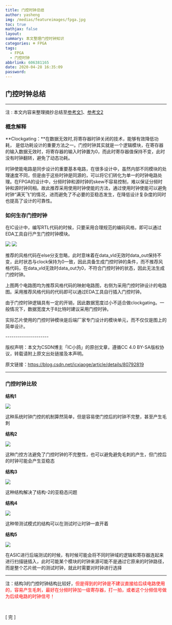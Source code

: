 ```yaml
---
title: 门控时钟总结
author: yasheng
img: /medias/featureimages/fpga.jpg
toc: true
mathjax: false
layout:
summary: 本文整理门控时钟知识
categories: ☸ FPGA
tags:
  - FPGA
  - 门控时钟
abbrlink: 606381165
date: 2020-04-28 16:35:09
password:
---
```


## 门控时钟总结

---

注 : 本文内容来整理摘抄总结至[参考文1](https://blog.csdn.net/icxiaoge/article/details/80792819)、[参考文2](https://blog.csdn.net/bleauchat/article/details/96502907)

### 概念解释

**Clockgating：**在数据无效时,将寄存器时钟关闭的技术，能够有效降低功耗， 是低功耗设计的重要方法之一。门控时钟其实就是一个逻辑模块，在寄存器的输入数据无效时，将寄存器的输入时钟置为0，而此时寄存器值保持不变，此时没有时钟翻转，避免了动态功耗。

时钟使能电路是同步设计的重要基本电路，在很多设计中，虽然内部不同模块的处理速度不同，但是由于这些时钟是同源的，可以将它们转化为单一的时钟电路处理。在FPGA的设计中，分频时钟和源时钟的skew不容易控制，难以保证分频时钟和源时钟同相。故此推荐采用使用时钟使能的方法，通过使用时钟使能可以避免时钟“满天飞”的情况，进而避免了不必要的亚稳态发生，在降低设计复杂度的同时也提高了设计的可靠性。

### **如何生存门控时钟**

在IC设计中，编写RTL代码的时候，只要采用合理规范的编码风格，即可以通过EDA工具自行产生门控时钟模块。

<img src="/images/post_images/fpga_clock_gating/clock_gating_01.png">

<img src="/images/post_images/fpga_clock_gating/clock_gating_02.png">

推荐的风格代码在else分支忽略，此时意味着在data_vld无效时data_out保持不变，此时状态与clock保持为0一致，因此具备生成门控时钟的条件，而不推荐风格代码，在data_vld无效时data_out为0，不符合门控时钟的状态，因此无法生成门控时钟。

上图两个电路图均为推荐风格代码的映射电路图，右侧为采用门控时钟设计的电路图。采用推荐风格代码的代码即可以通过EDA工具自行插入门控时钟。

由于门控时钟逻辑具有一定的开销，因此数据宽度过小不适合做clockgating。一般情况下，数据宽度大于8比特时建议采用门控时钟。

实际芯片使用的门控时钟模块是后端厂家专门设计的模块单元，而不仅仅是图上的简单设计。

\---------------------

版权声明：本文为CSDN博主「IC小鸽」的原创文章，遵循CC 4.0 BY-SA版权协议，转载请附上原文出处链接及本声明。

原文链接：https://blog.csdn.net/icxiaoge/article/details/80792819

---------

### 门控时钟比较

**结构1**

<img src="/images/post_images/fpga_clock_gating/clock_gating_03.png">

这种系统时钟门控的机制算然简单，但是容易使门控后的时钟不完整，甚至产生毛刺

**结构2**

<img src="/images/post_images/fpga_clock_gating/clock_gating_04.png">

这种门控方法避免了门控时钟的不完整性，也可以避免避免毛刺的产生，但门控后的时钟可能会产生亚稳态

**结构3**

<img src="/images/post_images/fpga_clock_gating/clock_gating_05.png">

这种结构解决了结构-2的亚稳态问题

**结构4**

<img src="/images/post_images/fpga_clock_gating/clock_gating_06.png">

这种带测试模式的结构可以在测试时让时钟一直开着

**结构5**

<img src="/images/post_images/fpga_clock_gating/clock_gating_07.png">

在ASIC进行后端测试的时候，有时候可能会将不同时钟域的逻辑和寄存器连起来进行扫描链插入，此时可能某个模块的时钟来源可能不是通过它原来的时钟路径，而是整个芯片统一的测试时钟，就此时需要对时钟进行选择

-------------------

注：结构3的门控时钟结构比较好，<font color=red>但是得到的时钟是不建议直接给后续电路使用的，容易产生毛刺，最好在分频时钟加一级寄存器，打一拍，或者这个分频信号做为后续电路的时钟信号！</font>



​                  

[  完  ]